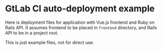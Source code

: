 # GtLab CI auto-deployment example

Here is deployment files for application with Vue.js frontend and Ruby on Rails API. It assumes frontend to be placed in `frontend` directory, and Rails API to be in a project root.

This is just example files, not for direct use.
